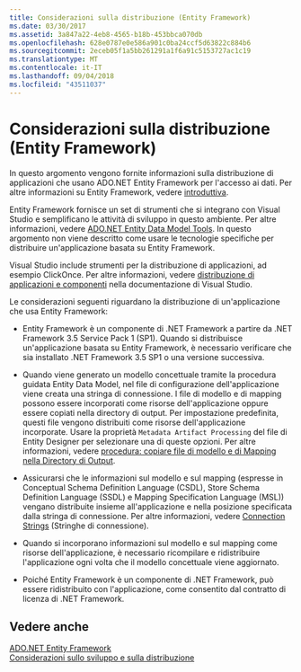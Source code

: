 ```yaml
---
title: Considerazioni sulla distribuzione (Entity Framework)
ms.date: 03/30/2017
ms.assetid: 3a847a22-4eb8-4565-b18b-453bbca070db
ms.openlocfilehash: 628e0787e0e586a901c0ba24ccf5d63822c884b6
ms.sourcegitcommit: 2eceb05f1a5bb261291a1f6a91c5153727ac1c19
ms.translationtype: MT
ms.contentlocale: it-IT
ms.lasthandoff: 09/04/2018
ms.locfileid: "43511037"
---
```

# <a name="deployment-considerations-entity-framework"></a>Considerazioni sulla distribuzione (Entity Framework)
In questo argomento vengono fornite informazioni sulla distribuzione di applicazioni che usano ADO.NET Entity Framework per l'accesso ai dati. Per altre informazioni su Entity Framework, vedere [introduttiva](../../../../../docs/framework/data/adonet/ef/getting-started.md).  
  
 Entity Framework fornisce un set di strumenti che si integrano con Visual Studio e semplificano le attività di sviluppo in questo ambiente. Per altre informazioni, vedere [ADO.NET Entity Data Model Tools](https://msdn.microsoft.com/library/91076853-0881-421b-837a-f582f36be527). In questo argomento non viene descritto come usare le tecnologie specifiche per distribuire un'applicazione basata su Entity Framework.  
  
 Visual Studio include strumenti per la distribuzione di applicazioni, ad esempio ClickOnce. Per altre informazioni, vedere [distribuzione di applicazioni e componenti](/visualstudio/deployment/deploying-applications-services-and-components) nella documentazione di Visual Studio.  
  
 Le considerazioni seguenti riguardano la distribuzione di un'applicazione che usa Entity Framework:  
  
-   Entity Framework è un componente di .NET Framework a partire da .NET Framework 3.5 Service Pack 1 (SP1). Quando si distribuisce un'applicazione basata su Entity Framework, è necessario verificare che sia installato .NET Framework 3.5 SP1 o una versione successiva.  
  
-   Quando viene generato un modello concettuale tramite la procedura guidata Entity Data Model, nel file di configurazione dell'applicazione viene creata una stringa di connessione. I file di modello e di mapping possono essere incorporati come risorse dell'applicazione oppure essere copiati nella directory di output. Per impostazione predefinita, questi file vengono distribuiti come risorse dell'applicazione incorporate. Usare la proprietà `Metadata Artifact Processing` del file di Entity Designer per selezionare una di queste opzioni. Per altre informazioni, vedere [procedura: copiare file di modello e di Mapping nella Directory di Output](https://msdn.microsoft.com/library/e2c9820f-1705-457e-9fdb-8b289f3179b4).  
  
-   Assicurarsi che le informazioni sul modello e sul mapping (espresse in Conceptual Schema Definition Language (CSDL), Store Schema Definition Language (SSDL) e Mapping Specification Language (MSL)) vengano distribuite insieme all'applicazione e nella posizione specificata dalla stringa di connessione. Per altre informazioni, vedere [Connection Strings](../../../../../docs/framework/data/adonet/ef/connection-strings.md) (Stringhe di connessione).  
  
-   Quando si incorporano informazioni sul modello e sul mapping come risorse dell'applicazione, è necessario ricompilare e ridistribuire l'applicazione ogni volta che il modello concettuale viene aggiornato.  
  
-   Poiché Entity Framework è un componente di .NET Framework, può essere ridistribuito con l'applicazione, come consentito dal contratto di licenza di .NET Framework.  
  
## <a name="see-also"></a>Vedere anche  
 [ADO.NET Entity Framework](../../../../../docs/framework/data/adonet/ef/index.md)  
 [Considerazioni sullo sviluppo e sulla distribuzione](../../../../../docs/framework/data/adonet/ef/development-and-deployment-considerations.md)
